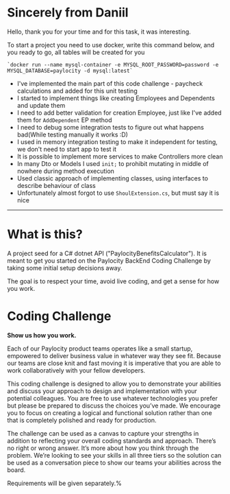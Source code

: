# Sincerely from Daniil

Hello, thank you for your time and for this task, it was interesting. 

To start a project you need to use docker, write this command below, and you ready to go, all tables will be created for you
    
    `docker run --name mysql-container -e MYSQL_ROOT_PASSWORD=password -e MYSQL_DATABASE=paylocity -d mysql:latest`

- I've implemented the main part of this code challenge - paycheck calculations and added for this unit testing 
- I started to implement things like creating Employees and Dependents and update them
- I need to add better validation for creation Employee, just like I've added them for `AddDependent` EP method
- I need to debug some integration tests to figure out what happens bad(While testing manually it works :D)
- I used in memory integration testing to make it independent for testing, we don't need to start app to test it
- It is possible to implement more services to make Controllers more clean
- In many Dto or Models I used `init;` to prohibit mutating in middle of nowhere during method execution
- Used classic approach of implementing classes, using interfaces to describe behaviour of class
- Unfortunately almost forgot to use `ShoulExtension.cs`, but must say it is nice 

________________________________________________________________________________________________________________________

# What is this?

A project seed for a C# dotnet API ("PaylocityBenefitsCalculator").  It is meant to get you started on the Paylocity BackEnd Coding Challenge by taking some initial setup decisions away.

The goal is to respect your time, avoid live coding, and get a sense for how you work.

# Coding Challenge

**Show us how you work.**

Each of our Paylocity product teams operates like a small startup, empowered to deliver business value in
whatever way they see fit. Because our teams are close knit and fast moving it is imperative that you are able
to work collaboratively with your fellow developers. 

This coding challenge is designed to allow you to demonstrate your abilities and discuss your approach to
design and implementation with your potential colleagues. You are free to use whatever technologies you
prefer but please be prepared to discuss the choices you’ve made. We encourage you to focus on creating a
logical and functional solution rather than one that is completely polished and ready for production.

The challenge can be used as a canvas to capture your strengths in addition to reflecting your overall coding
standards and approach. There’s no right or wrong answer.  It’s more about how you think through the
problem. We’re looking to see your skills in all three tiers so the solution can be used as a conversation piece
to show our teams your abilities across the board.

Requirements will be given separately.%
